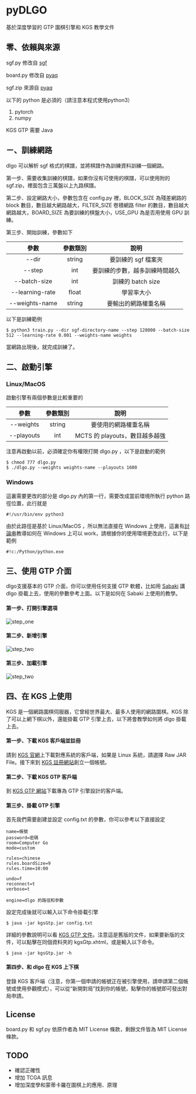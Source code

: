 # pyDLGO

基於深度學習的 GTP 圍棋引擎和 KGS 教學文件

## 零、依賴與來源

sgf.py 修改自 [sgf](https://github.com/jtauber/sgf)

board.py 修改自 [pyaq](https://github.com/ymgaq/Pyaq)

sgf.zip 來源自 [pyaq](https://github.com/ymgaq/Pyaq)

以下的 python 是必須的（請注意本程式使用python3）
1. pytorch
2. numpy

KGS GTP 需要 Java

## ㄧ、訓練網路

dlgo 可以解析 sgf 格式的棋譜，並將棋譜作為訓練資料訓練一個網路。

第一步、需要收集訓練的棋譜，如果你沒有可使用的棋譜，可以使用附的 sgf.zip，裡面包含三萬盤以上九路棋譜。

第二步、設定網路大小，參數包含在 config.py 裡，BLOCK_SIZE 為殘差網路的 block 數目，數目越大網路越大，FILTER_SIZE 卷積網路 filter 的數目，數目越大網路越大，BOARD_SIZE 為要訓練的棋盤大小，USE_GPU 為是否用使用 GPU 訓練。

第三步、開始訓練，參數如下
    
| 參數                    |參數類別          | 說明                |
| :---------------:    | :---------------: | :---------------: |
| --dir                    | string               | 要訓練的 sgf 檔案夾|
| --step                 | int                    | 要訓練的步數，越多訓練時間越久 |
| --batch-size       | int                    | 訓練的 batch size |
| --learning-rate    |float                  | 學習率大小 |
| --weights-name | string               | 要輸出的網路權重名稱 |

以下是訓練範例

    $ python3 train.py --dir sgf-directory-name --step 128000 --batch-size 512 --learning-rate 0.001 --weights-name weights

當網路出現後，就完成訓練了。

## 二、啟動引擎

### Linux/MacOS

啟動引擎有兩個參數是比較重要的

| 參數             |參數類別          | 說明                |
| :------------: | :---------------: | :---------------: |
| --weights     | string              | 要使用的網路權重名稱 |
| --playouts    | int                   | MCTS 的 playouts，數目越多越強 |

注意再啟動以前，必須確定你有權限打開 dlgo.py ，以下是啟動的範例

    $ chmod 777 dlgo.py
    $ ./dlgo.py --weights weights-name --playouts 1600


### Windows

這裏需要更改的部分是 dlgo.py 內的第一行，需要改成當前環境所執行 python 路徑位置，此行就是

    #!/usr/bin/env python3


由於此路徑是基於 Linux/MacOS ，所以無法直接在 Windows 上使用，這裏有[討論串](https://superuser.com/questions/378477/making-usr-bin-env-python-work-on-windows)教導如何在 Windows 上可以 work，請根據你的使用環境更改此行，以下是範例

    #!c:/Python/python.exe

## 三、使用 GTP 介面

dlgo支援基本的 GTP 介面，你可以使用任何支援 GTP 軟體，比如用 [Sabaki](https://github.com/SabakiHQ/Sabaki ) 講 dlgo 掛載上去，使用的參數參考上面。以下是如何在 Sabaki 上使用的教學。

#### 第一步、打開引擎選項
![step_one](https://github.com/CGLemon/pyDLGO/blob/master/img/截圖%202021-08-27%20下午7.44.57.png?raw=true)

#### 第二步、新增引擎
![step_two](https://github.com/CGLemon/pyDLGO/blob/master/img/截圖%202021-08-27%20下午7.45.58.png?raw=true)

#### 第三步、加載引擎
![step_two](https://github.com/CGLemon/pyDLGO/blob/master/img/截圖%202021-08-27%20下午7.56.38.png?raw=true)


## 四、在 KGS 上使用

KGS 是一個網路圍棋伺服器，它曾經世界最大、最多人使用的網路圍棋。KGS 除了可以上網下棋以外，還能掛載 GTP 引擎上去，以下將會教學如何將 dlgo 掛載上去。

#### 第一步、下載 KGS 客戶端並註冊
請到 [KGS 官網](https://www.gokgs.com/index.jsp?locale=zh_CN)上下載對應系統的客戶端，如果是 Linux 系統，請選擇 Raw JAR File。接下來到 [KGS  註冊網站](https://www.gokgs.com/register/index.html)創立一個帳號。


#### 第二步、下載 KGS GTP 客戶端
到 [KGS GTP 網站](https://www.gokgs.com/download.jsp)下載專為 GTP 引擎設計的客戶端。

#### 第三步、掛載 GTP 引擎

首先我們需要創建並設定 config.txt 的參數，你可以參考以下直接設定

    name=帳號
    password=密碼
    room=Computer Go
    mode=custom

    rules=chinese
    rules.boardSize=9
    rules.time=10:00

    undo=f
    reconnect=t
    verbose=t

    engine=dlgo 的路徑和參數


設定完成後就可以輸入以下命令掛載引擎

    $ java -jar kgsGtp.jar config.txt
    
詳細的參數說明可以看 [KGS GTP 文件]( http://www.weddslist.com/kgs/how/kgsGtp.html)。注意這是舊版的文件，如果要新版的文件，可以點擊在同個資料夾的 kgsGtp.xhtml，或是輸入以下命令。

    $ java -jar kgsGtp.jar -h

#### 第四步、和 dlgo 在 KGS 上下棋
登錄 KGS 客戶端（注意，你第一個申請的帳號正在被引擎使用，請申請第二個帳號或使用參觀模式），可以從“新開對局”找到你的帳號，點擊你的帳號即可發出對局申請。


## License
board.py 和  sgf.py 依原作者為 MIT License 條款，剩餘文件皆為 MIT License 條款。


## TODO
* 確認正確性
* 增加 TCGA 訊息
* 增加深度學和蒙蒂卡羅在圍棋上的應用、原理
